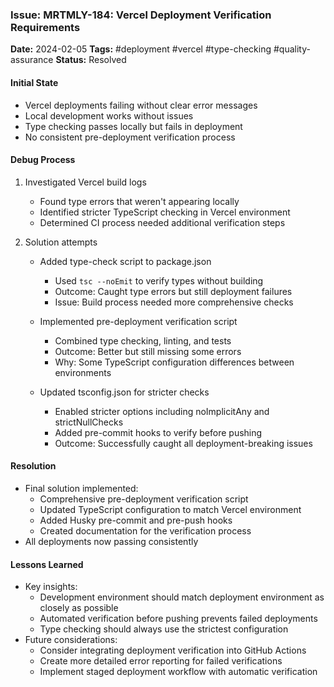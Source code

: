 ### Issue: MRTMLY-184: Vercel Deployment Verification Requirements
**Date:** 2024-02-05
**Tags:** #deployment #vercel #type-checking #quality-assurance
**Status:** Resolved

#### Initial State
- Vercel deployments failing without clear error messages
- Local development works without issues
- Type checking passes locally but fails in deployment
- No consistent pre-deployment verification process

#### Debug Process
1. Investigated Vercel build logs
   - Found type errors that weren't appearing locally
   - Identified stricter TypeScript checking in Vercel environment
   - Determined CI process needed additional verification steps

2. Solution attempts
   - Added type-check script to package.json
     - Used `tsc --noEmit` to verify types without building
     - Outcome: Caught type errors but still deployment failures
     - Issue: Build process needed more comprehensive checks

   - Implemented pre-deployment verification script
     - Combined type checking, linting, and tests
     - Outcome: Better but still missing some errors
     - Why: Some TypeScript configuration differences between environments

   - Updated tsconfig.json for stricter checks
     - Enabled stricter options including noImplicitAny and strictNullChecks
     - Added pre-commit hooks to verify before pushing
     - Outcome: Successfully caught all deployment-breaking issues

#### Resolution
- Final solution implemented:
  - Comprehensive pre-deployment verification script
  - Updated TypeScript configuration to match Vercel environment
  - Added Husky pre-commit and pre-push hooks
  - Created documentation for the verification process
- All deployments now passing consistently

#### Lessons Learned
- Key insights:
  - Development environment should match deployment environment as closely as possible
  - Automated verification before pushing prevents failed deployments
  - Type checking should always use the strictest configuration
- Future considerations:
  - Consider integrating deployment verification into GitHub Actions
  - Create more detailed error reporting for failed verifications
  - Implement staged deployment workflow with automatic verification